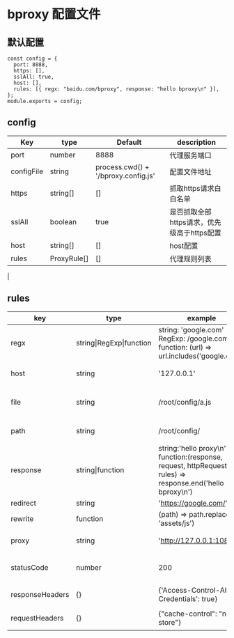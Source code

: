 # bproxy 配置文件

## 默认配置
```
const config = {
  port: 8888,
  https: [],
  sslAll: true,
  host: [],
  rules: [{ regx: "baidu.com/bproxy", response: "hello bproxy\n" }],
};
module.exports = config;
```

## config

| Key        | type        | Default                             | description                                |
| ---------- | ----------- | ----------------------------------- | ------------------------------------------ |
| port       | number      | 8888                                | 代理服务端口                               |
| configFile | string      | process.cwd() + '/bproxy.config.js' | 配置文件地址                               |
| https      | string[]    | []                                  | 抓取https请求白白名单                      |
| sslAll     | boolean     | true                                | 是否抓取全部https请求，优先级高于https配置 |
| host       | string[]    | []                                  | host配置                                   |
| rules      | ProxyRule[] | []                                  | 代理规则列表                               |
|

## rules

| key             | type                     | example                                                      | description              |
| --------------- | ------------------------ | ------------------------------------------------------------ | ------------------------ |
| regx            | string\|RegExp\|function | string: 'google.com'<br />RegExp: /google\.com/<br />function: (url) => url.includes('google.com') | 匹配请求地址             |
| host            | string                   | '127.0.0.1'                                                  | 域名的host配置           |
| file            | string                   | /root/config/a.js                                            | 请求代理到本地文件地址   |
| path            | string                   | /root/config/                                                | 请求代理到本地目录       |
| response        | string\|function         | string:'hello proxy\n'<br />function:(response, request, httpRequestSdk, rules) => response.end('hello bproxy\n') | 请求相应规则             |
| redirect        | string                   | 'https://google.com/'                                        |                          |
| rewrite         | function                 | (path) => path.replace('js', 'assets/js')                    | 路径重写                 |
| proxy           | string                   | 'http://127.0.0.1:1080'                                      | 代理服务器地址           |
| statusCode      | number                   | 200                                                          | 请求相应http status code |
| responseHeaders | {}                       | {'Access-Control-Allow-Credentials': true}                   | 自定义http响应头         |
| requestHeaders  | {}                       | {"cache-control": "no-store"}                                | 自定义http请求头         |

